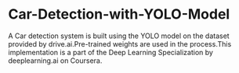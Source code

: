 # Car-Detection-with-YOLO-Model
A Car detection system is built using the YOLO model on the dataset provided by drive.ai.Pre-trained weights are used in the process.This implementation is a part of the Deep Learning Specialization by deeplearning.ai on Coursera. 
